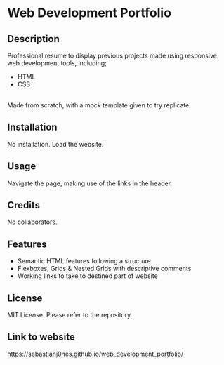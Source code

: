 # Web Development Portfolio

## Description
Professional resume to display previous projects made using responsive web development tools, including;
- HTML
- CSS
<br/>
Made from scratch, with a mock template given to try replicate.

## Installation 
No installation. Load the website.


## Usage
Navigate the page, making use of the links in the header. 


## Credits
No collaborators.


## Features

- Semantic HTML features following a structure
- Flexboxes, Grids & Nested Grids with descriptive comments
- Working links to take to destined part of website



## License
MIT License. Please refer to the repository.


## Link to website
https://sebastianj0nes.github.io/web_development_portfolio/